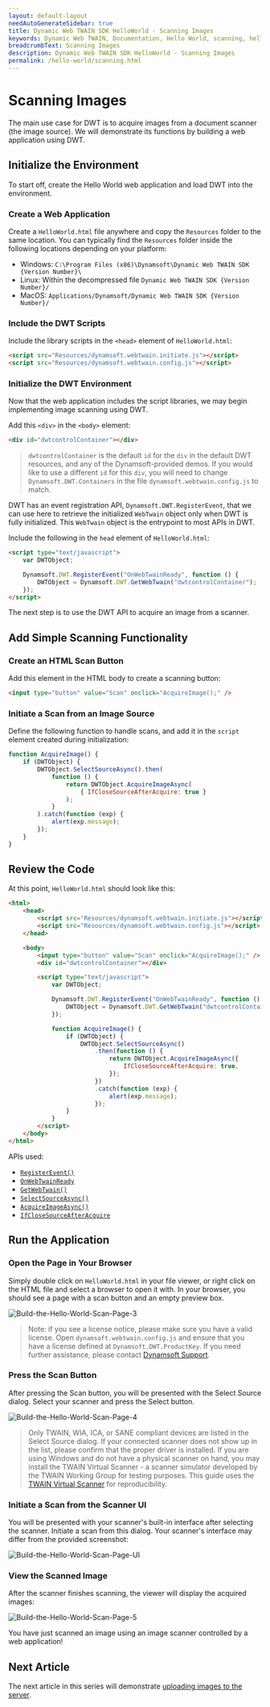 ```yaml
---
layout: default-layout
needAutoGenerateSidebar: true
title: Dynamic Web TWAIN SDK HelloWorld - Scanning Images
keywords: Dynamic Web TWAIN, Documentation, Hello World, scanning, helloworld
breadcrumbText: Scanning Images
description: Dynamic Web TWAIN SDK HelloWorld - Scanning Images
permalink: /hello-world/scanning.html
---
```


# Scanning Images

The main use case for DWT is to acquire images from a document scanner (the image source). We will demonstrate its functions by building a web application using DWT.

## Initialize the Environment

To start off, create the Hello World web application and load DWT into the environment.

### Create a Web Application

Create a `HelloWorld.html` file anywhere and copy the `Resources` folder to the same location. You can typically find the `Resources` folder inside the following locations depending on your platform:

- Windows: `C:\Program Files (x86)\Dynamsoft\Dynamic Web TWAIN SDK {Version Number}\`
- Linux: Within the decompressed file `Dynamic Web TWAIN SDK {Version Number}/`
- MacOS: `Applications/Dynamsoft/Dynamic Web TWAIN SDK {Version Number}/`

### Include the DWT Scripts

Include the library scripts in the `<head>` element of `HelloWorld.html`:

```html
<script src="Resources/dynamsoft.webtwain.initiate.js"></script>
<script src="Resources/dynamsoft.webtwain.config.js"></script>
```

### Initialize the DWT Environment

Now that the web application includes the script libraries, we may begin implementing image scanning using DWT.

Add this `<div>` in the `<body>` element:

```html
<div id="dwtcontrolContainer"></div>
```

> `dwtcontrolContainer` is the default `id` for the `div` in the default DWT resources, and any of the Dynamsoft-provided demos. If you would like to use a different `id` for this `div`, you will need to change `Dynamsoft.DWT.Containers` in the file `dynamsoft.webtwain.config.js` to match.

DWT has an event registration API, `Dynamsoft.DWT.RegisterEvent`, that we can use here to retrieve the initialized `WebTwain` object only when DWT is fully initialized. This `WebTwain` object is the entrypoint to most APIs in DWT.

Include the following in the `head` element of `HelloWorld.html`:

```html
<script type="text/javascript">
    var DWTObject;

    Dynamsoft.DWT.RegisterEvent("OnWebTwainReady", function () {
        DWTObject = Dynamsoft.DWT.GetWebTwain("dwtcontrolContainer");
    });
</script>
```

The next step is to use the DWT API to acquire an image from a scanner.

## Add Simple Scanning Functionality

### Create an HTML Scan Button

Add this element in the HTML body to create a scanning button:

```html
<input type="button" value="Scan" onclick="AcquireImage();" />
```

### Initiate a Scan from an Image Source

Define the following function to handle scans, and add it in the `script` element created during initialization:

```javascript
function AcquireImage() {
    if (DWTObject) {
        DWTObject.SelectSourceAsync().then(
            function () {
                return DWTObject.AcquireImageAsync(
                    { IfCloseSourceAfterAcquire: true }
                );
            }
        ).catch(function (exp) {
            alert(exp.message);
        });
    }
}
```

## Review the Code

At this point, `HelloWorld.html` should look like this:

```html
<html>
    <head>
        <script src="Resources/dynamsoft.webtwain.initiate.js"></script>
        <script src="Resources/dynamsoft.webtwain.config.js"></script>
    </head>

    <body>
        <input type="button" value="Scan" onclick="AcquireImage();" />
        <div id="dwtcontrolContainer"></div>

        <script type="text/javascript">
            var DWTObject;

            Dynamsoft.DWT.RegisterEvent("OnWebTwainReady", function () {
                DWTObject = Dynamsoft.DWT.GetWebTwain("dwtcontrolContainer");
            });

            function AcquireImage() {
                if (DWTObject) {
                    DWTObject.SelectSourceAsync()
                        .then(function () {
                            return DWTObject.AcquireImageAsync({
                                IfCloseSourceAfterAcquire: true,
                            });
                        })
                        .catch(function (exp) {
                            alert(exp.message);
                        });
                }
            }
        </script>
    </body>
</html>
```

APIs used:

- [`RegisterEvent()`]({{site.api}}Dynamsoft_WebTwainEnv.html#registerevent)
- [`OnWebTwainReady`]({{site.api}}Dynamsoft_WebTwainEnv.html#onwebtwainready)
- [`GetWebTwain()`]({{site.api}}Dynamsoft_WebTwainEnv.html#getwebtwain)
- [`SelectSourceAsync()`]({{site.api}}WebTwain_Acquire.html#selectsourceasync)
- [`AcquireImageAsync()`]({{site.api}}WebTwain_Acquire.html#acquireimageasync)
- [`IfCloseSourceAfterAcquire`]({{site.api}}Device.html#deviceobjectacquireimage)

## Run the Application

### Open the Page in Your Browser

Simply double click on `HelloWorld.html` in your file viewer, or right click on the HTML file and select a browser to open it with. In your browser, you should see a page with a scan button and an empty preview box.

![Build-the-Hello-World-Scan-Page-3]({{site.assets}}imgs/Build-the-Hello-World-Scan-Page-3.png)

> Note: if you see a license notice, please make sure you have a valid license. Open `dynamsoft.webtwain.config.js` and ensure that you have a license defined at `Dynamsoft.DWT.ProductKey`. If you need further assistance, please contact [Dynamsoft Support](https://www.dynamsoft.com/web-twain/docs/about/getsupport.html).

### Press the Scan Button

After pressing the Scan button, you will be presented with the Select Source dialog. Select your scanner and press the Select button.

![Build-the-Hello-World-Scan-Page-4]({{site.assets}}imgs/Build-the-Hello-World-Scan-Page-4.png)

> Only TWAIN, WIA, ICA, or SANE compliant devices are listed in the Select Source dialog. If your connected scanner does not show up in the list, please confirm that the proper driver is installed. If you are using Windows and do not have a physical scanner on hand, you may install the TWAIN Virtual Scanner - a scanner simulator developed by the TWAIN Working Group for testing purposes. This guide uses the [TWAIN Virtual Scanner]({{site.faq}}download-virtual-scanner-for-testing.html) for reproducibility.

### Initiate a Scan from the Scanner UI

You will be presented with your scanner's built-in interface after selecting the scanner. Initiate a scan from this dialog. Your scanner's interface may differ from the provided screenshot:

![Build-the-Hello-World-Scan-Page-UI]({{site.assets}}imgs/Build-the-Hello-World-Scan-Page-UI.png)

### View the Scanned Image

After the scanner finishes scanning, the viewer will display the acquired images:

![Build-the-Hello-World-Scan-Page-5]({{site.assets}}imgs/Build-the-Hello-World-Scan-Page-5.png)

You have just scanned an image using an image scanner controlled by a web application!

## Next Article

The next article in this series will demonstrate [uploading images to the server]({{site.hello-world}}uploading.html).

